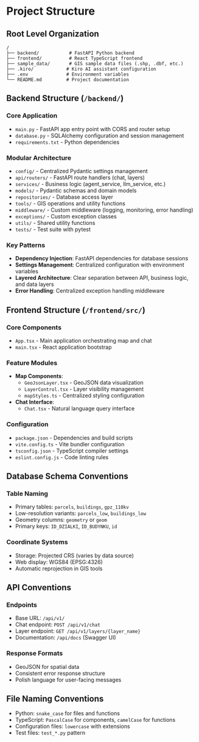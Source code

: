 # Project Structure

## Root Level Organization
```
/
├── backend/           # FastAPI Python backend
├── frontend/          # React TypeScript frontend
├── sample_data/       # GIS sample data files (.shp, .dbf, etc.)
├── .kiro/            # Kiro AI assistant configuration
├── .env              # Environment variables
└── README.md         # Project documentation
```

## Backend Structure (`/backend/`)

### Core Application
- `main.py` - FastAPI app entry point with CORS and router setup
- `database.py` - SQLAlchemy configuration and session management
- `requirements.txt` - Python dependencies

### Modular Architecture
- `config/` - Centralized Pydantic settings management
- `api/routers/` - FastAPI route handlers (chat, layers)
- `services/` - Business logic (agent_service, llm_service, etc.)
- `models/` - Pydantic schemas and domain models
- `repositories/` - Database access layer
- `tools/` - GIS operations and utility functions
- `middleware/` - Custom middleware (logging, monitoring, error handling)
- `exceptions/` - Custom exception classes
- `utils/` - Shared utility functions
- `tests/` - Test suite with pytest

### Key Patterns
- **Dependency Injection**: FastAPI dependencies for database sessions
- **Settings Management**: Centralized configuration with environment variables
- **Layered Architecture**: Clear separation between API, business logic, and data layers
- **Error Handling**: Centralized exception handling middleware

## Frontend Structure (`/frontend/src/`)

### Core Components
- `App.tsx` - Main application orchestrating map and chat
- `main.tsx` - React application bootstrap

### Feature Modules
- **Map Components**:
  - `GeoJsonLayer.tsx` - GeoJSON data visualization
  - `LayerControl.tsx` - Layer visibility management
  - `mapStyles.ts` - Centralized styling configuration
- **Chat Interface**:
  - `Chat.tsx` - Natural language query interface

### Configuration
- `package.json` - Dependencies and build scripts
- `vite.config.ts` - Vite bundler configuration
- `tsconfig.json` - TypeScript compiler settings
- `eslint.config.js` - Code linting rules

## Database Schema Conventions

### Table Naming
- Primary tables: `parcels`, `buildings`, `gpz_110kv`
- Low-resolution variants: `parcels_low`, `buildings_low`
- Geometry columns: `geometry` or `geom`
- Primary keys: `ID_DZIALKI`, `ID_BUDYNKU`, `id`

### Coordinate Systems
- Storage: Projected CRS (varies by data source)
- Web display: WGS84 (EPSG:4326)
- Automatic reprojection in GIS tools

## API Conventions

### Endpoints
- Base URL: `/api/v1/`
- Chat endpoint: `POST /api/v1/chat`
- Layer endpoint: `GET /api/v1/layers/{layer_name}`
- Documentation: `/api/docs` (Swagger UI)

### Response Formats
- GeoJSON for spatial data
- Consistent error response structure
- Polish language for user-facing messages

## File Naming Conventions
- Python: `snake_case` for files and functions
- TypeScript: `PascalCase` for components, `camelCase` for functions
- Configuration files: `lowercase` with extensions
- Test files: `test_*.py` pattern